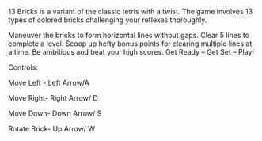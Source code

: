 13 Bricks is a variant of the classic tetris with a twist. The game involves 13 types of colored bricks challenging your reflexes thoroughly. 

Maneuver the bricks to form horizontal lines without gaps. Clear 5 lines to complete a level. Scoop up hefty bonus points for clearing multiple lines at a time. Be ambitious and beat your high scores. Get Ready – Get Set – Play!

Controls:
Move Left -	Left Arrow/A
Move Right-	Right Arrow/ D
Move Down-	Down Arrow/ S
Rotate Brick-	Up Arrow/ W